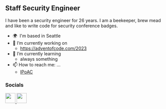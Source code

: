 Staff Security Engineer
-----------------------

I have been a security engineer for 26 years. I am a beekeeper, brew mead and like to write code for security conference badges.

- 🌍  I'm based in Seattle
- 🔭 I’m currently working on 
  -  https://adventofcode.com/2023
- 🌱 I’m currently learning
  - always something
- 📫 How to reach me: ...
  - [IPoAC](https://datatracker.ietf.org/doc/html/rfc2549)

### Socials

<p align="left"> <a href="https://www.linkedin.com/in/pandatrax" target="_blank" rel="noreferrer"> <picture> <source media="(prefers-color-scheme: dark)" srcset="https://raw.githubusercontent.com/danielcranney/readme-generator/main/public/icons/socials/linkedin-dark.svg" /> <source media="(prefers-color-scheme: light)" srcset="https://raw.githubusercontent.com/danielcranney/readme-generator/main/public/icons/socials/linkedin.svg" /> <img src="https://raw.githubusercontent.com/danielcranney/readme-generator/main/public/icons/socials/linkedin.svg" width="32" height="32" /> </picture> </a> <a href="https://www.x.com/pandatrax" target="_blank" rel="noreferrer"> <picture> <source media="(prefers-color-scheme: dark)" srcset="https://raw.githubusercontent.com/danielcranney/readme-generator/main/public/icons/socials/twitter-dark.svg" /> <source media="(prefers-color-scheme: light)" srcset="https://raw.githubusercontent.com/danielcranney/readme-generator/main/public/icons/socials/twitter.svg" /> <img src="https://raw.githubusercontent.com/danielcranney/readme-generator/main/public/icons/socials/twitter.svg" width="32" height="32" /> </picture> </a></p>

